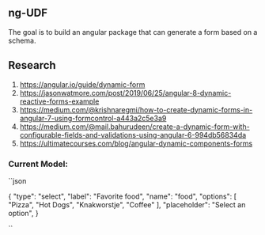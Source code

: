 ## ng-UDF

The goal is to build an angular package that can generate a form based on a schema.

## Research

1. https://angular.io/guide/dynamic-form
2. https://jasonwatmore.com/post/2019/06/25/angular-8-dynamic-reactive-forms-example
3. https://medium.com/@krishnaregmi/how-to-create-dynamic-forms-in-angular-7-using-formcontrol-a443a2c5e3a9
4. https://medium.com/@mail.bahurudeen/create-a-dynamic-form-with-configurable-fields-and-validations-using-angular-6-994db56834da
5. https://ultimatecourses.com/blog/angular-dynamic-components-forms


### Current Model:
``json

{
  "type": "select",
  "label": "Favorite food",
  "name": "food",
  "options": [
      "Pizza", 
      "Hot Dogs", 
      "Knakworstje", 
      "Coffee"
    ],
  "placeholder": "Select an option",
}

``
